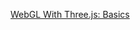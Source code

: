 [WebGL With Three.js: Basics](https://code.tutsplus.com/tutorials/webgl-with-threejs-basics--net-35688)
